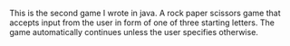 This is the second game I wrote in java.
A rock paper scissors game that accepts input from the user in form of one of three starting letters.
The game automatically continues unless the user specifies otherwise.